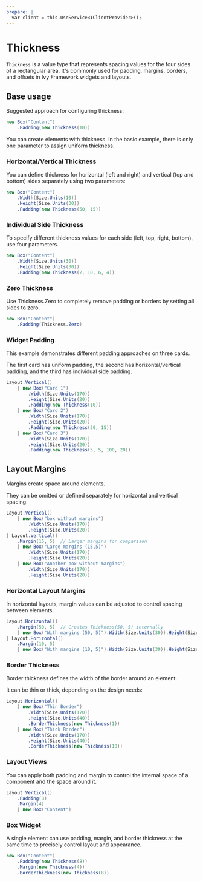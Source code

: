 ```yaml
---
prepare: |
  var client = this.UseService<IClientProvider>();
---
```


# Thickness

`Thickness` is a value type that represents spacing values for the four sides of a rectangular area. It's commonly used for padding, margins, borders, and offsets in Ivy Framework widgets and layouts.

## Base usage

Suggested approach for configuring thickness:

```csharp demo-tabs
new Box("Content")
    .Padding(new Thickness(10))
```

You can create elements with thickness. In the basic example, there is only one parameter to assign uniform thickness.

### Horizontal/Vertical Thickness

You can define thickness for horizontal (left and right) and vertical (top and bottom) sides separately using two parameters:

```csharp demo-tabs
new Box("Content")
    .Width(Size.Units(10))
    .Height(Size.Units(30))
    .Padding(new Thickness(50, 15))
```

### Individual Side Thickness

To specify different thickness values for each side (left, top, right, bottom), use four parameters.

```csharp demo-tabs
new Box("Content")
    .Width(Size.Units(30))
    .Height(Size.Units(30))
    .Padding(new Thickness(2, 10, 6, 4))
```

### Zero Thickness

Use Thickness.Zero to completely remove padding or borders by setting all sides to zero.

```csharp demo-tabs
new Box("Content")
    .Padding(Thickness.Zero)
```

### Widget Padding

This example demonstrates different padding approaches on three cards.

The first card has uniform padding, the second has horizontal/vertical padding, and the third has individual side padding.

```csharp demo-tabs
Layout.Vertical()
    | new Box("Card 1")
        .Width(Size.Units(170))
        .Height(Size.Units(20))
        .Padding(new Thickness(10))
    | new Box("Card 2")
        .Width(Size.Units(170))
        .Height(Size.Units(20))
        .Padding(new Thickness(20, 15))
    | new Box("Card 3")
        .Width(Size.Units(170))
        .Height(Size.Units(20))
        .Padding(new Thickness(5, 5, 100, 20))
```

## Layout Margins

Margins create space around elements. 

They can be omitted or defined separately for horizontal and vertical spacing.

```csharp demo-tabs
Layout.Vertical()
    | new Box("box without margins")
        .Width(Size.Units(170))
        .Height(Size.Units(20))
| Layout.Vertical()
    .Margin(15, 5)  // Larger margins for comparison
    | new Box("Large margins (15,5)")
        .Width(Size.Units(170))
        .Height(Size.Units(20))
    | new Box("Another box without margins")
        .Width(Size.Units(170))
        .Height(Size.Units(20))
```
### Horizontal Layout Margins

In horizontal layouts, margin values can be adjusted to control spacing between elements.

```csharp demo-tabs
Layout.Horizontal()
    .Margin(50, 5)  // Creates Thickness(50, 5) internally
    | new Box("With margins (50, 5)").Width(Size.Units(30)).Height(Size.Units(20))
| Layout.Horizontal()
    .Margin(10, 5)
    | new Box("With margins (10, 5)").Width(Size.Units(30)).Height(Size.Units(20))
```
### Border Thickness

Border thickness defines the width of the border around an element. 

It can be thin or thick, depending on the design needs:

```csharp demo-tabs
Layout.Horizontal()
    | new Box("Thin Border")
        .Width(Size.Units(170))
        .Height(Size.Units(40))
        .BorderThickness(new Thickness(1))
    | new Box("Thick Border")
        .Width(Size.Units(170))
        .Height(Size.Units(40))
        .BorderThickness(new Thickness(10))
```

### Layout Views

You can apply both padding and margin to control the internal space of a component and the space around it.

```csharp demo-tabs
Layout.Vertical()
    .Padding(8)
    .Margin(4)  
    | new Box("Content")
```

### Box Widget

A single element can use padding, margin, and border thickness at the same time to precisely control layout and appearance.

```csharp demo-tabs
new Box("Content")
    .Padding(new Thickness(8))
    .Margin(new Thickness(4))
    .BorderThickness(new Thickness(8))
```

<WidgetDocs Type="Ivy.Shared.Thickness" SourceUrl="https://github.com/Ivy-Interactive/Ivy-Framework/blob/main/Ivy/Shared/Thickness.cs"/>
